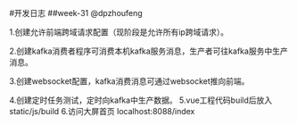 #开发日志
##week-31
@dpzhoufeng

1.创建允许前端跨域请求配置（现阶段是允许所有ip跨域请求）。

2.创建kafka消费者程序可消费本机kafka服务消息，生产者可往kafka服务中生产消息。

3.创建websocket配置，kafka消费消息可通过websocket推向前端。

4.创建定时任务测试，定时向kafka中生产数据。
5.vue工程代码build后放入static/js/build
6.访问大屏首页 localhost:8088/index





